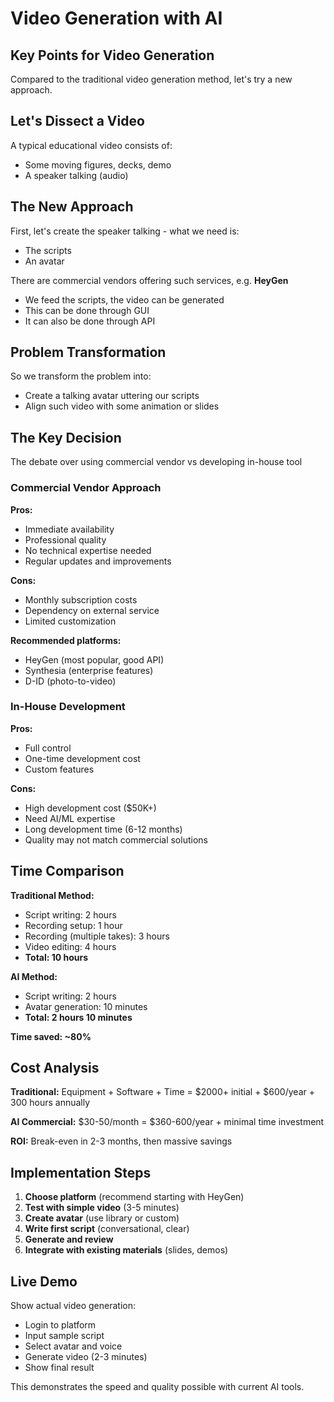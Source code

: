 # Video Generation with AI

## Key Points for Video Generation 

Compared to the traditional video generation method, let's try a new approach.

## Let's Dissect a Video

A typical educational video consists of:
- Some moving figures, decks, demo
- A speaker talking (audio)

## The New Approach

First, let's create the speaker talking - what we need is:
- The scripts 
- An avatar

There are commercial vendors offering such services, e.g. **HeyGen**
- We feed the scripts, the video can be generated
- This can be done through GUI
- It can also be done through API

## Problem Transformation

So we transform the problem into:
- Create a talking avatar uttering our scripts
- Align such video with some animation or slides

## The Key Decision

The debate over using commercial vendor vs developing in-house tool

### Commercial Vendor Approach
**Pros:**
- Immediate availability
- Professional quality
- No technical expertise needed
- Regular updates and improvements

**Cons:**
- Monthly subscription costs
- Dependency on external service
- Limited customization

**Recommended platforms:**
- HeyGen (most popular, good API)
- Synthesia (enterprise features)
- D-ID (photo-to-video)

### In-House Development
**Pros:**
- Full control
- One-time development cost
- Custom features

**Cons:**
- High development cost ($50K+)
- Need AI/ML expertise
- Long development time (6-12 months)
- Quality may not match commercial solutions

## Time Comparison

**Traditional Method:**
- Script writing: 2 hours
- Recording setup: 1 hour  
- Recording (multiple takes): 3 hours
- Video editing: 4 hours
- **Total: 10 hours**

**AI Method:**
- Script writing: 2 hours
- Avatar generation: 10 minutes
- **Total: 2 hours 10 minutes**

**Time saved: ~80%**

## Cost Analysis

**Traditional:** Equipment + Software + Time = $2000+ initial + $600/year + 300 hours annually

**AI Commercial:** $30-50/month = $360-600/year + minimal time investment

**ROI:** Break-even in 2-3 months, then massive savings

## Implementation Steps

1. **Choose platform** (recommend starting with HeyGen)
2. **Test with simple video** (3-5 minutes)
3. **Create avatar** (use library or custom)
4. **Write first script** (conversational, clear)
5. **Generate and review**
6. **Integrate with existing materials** (slides, demos)

## Live Demo

Show actual video generation:
- Login to platform
- Input sample script
- Select avatar and voice
- Generate video (2-3 minutes)
- Show final result

This demonstrates the speed and quality possible with current AI tools.
